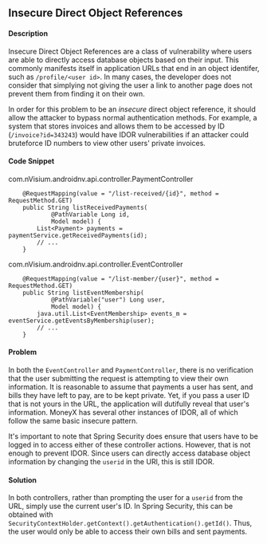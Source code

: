 ## Insecure Direct Object References

#### Description

Insecure Direct Object References are a class of vulnerability where users are able to directly access database objects based on their input. This commonly manifests itself in application URLs that end in an object identifer, such as ```/profile/<user id>```. In many cases, the developer does not consider that simplying not giving the user a link to another page does not prevent them from finding it on their own.

In order for this problem to be an *insecure* direct object reference, it should allow the attacker to bypass normal authentication methods. For example, a system that stores invoices and allows them to be accessed by ID (```/invoice?id=343243```) would have IDOR vulnerabilities if an attacker could bruteforce ID numbers to view other users' private invoices.

#### Code Snippet

com.nVisium.androidnv.api.controller.PaymentController

```
	@RequestMapping(value = "/list-received/{id}", method = RequestMethod.GET)
	public String listReceivedPayments(
			@PathVariable Long id,
			Model model) {
		List<Payment> payments = paymentService.getReceivedPayments(id);
		// ...
	}

```
com.nVisium.androidnv.api.controller.EventController

```
	@RequestMapping(value = "/list-member/{user}", method = RequestMethod.GET)
	public String listEventMembership(
			@PathVariable("user") Long user,
			Model model) {
		java.util.List<EventMembership> events_m = eventService.getEventsByMembership(user);
		// ...
	}
```

#### Problem

In both the ```EventController``` and ```PaymentController```, there is no verification that the user submitting the request is attempting to view their own information. It is reasonable to assume that payments a user has sent, and bills they have left to pay, are to be kept private. Yet, if you pass a user ID that is not yours in the URL, the application will dutifully reveal that user's information. MoneyX has several other instances of IDOR, all of which follow the same basic insecure pattern.

It's important to note that Spring Security does ensure that users have to be logged in to access either of these controller actions. However, that is not enough to prevent IDOR. Since users can directly access database object information by changing the ```userid``` in the URl, this is still IDOR.

#### Solution

In both controllers, rather than prompting the user for a ```userid``` from the URL, simply use the current user's ID. In Spring Security, this can be obtained with ```SecurityContextHolder.getContext().getAuthentication().getId()```. Thus, the user would only be able to access their own bills and sent payments.